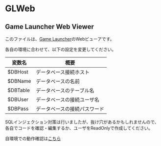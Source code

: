 # GLWeb
## Game Launcher Web Viewer

このファイルは、[Game Launcher](https://github.com/dekotan24/glc_cs/)のWebビューアです。

各自の環境に合わせて、以下の設定を変更してください。

| 変数名 | 概要 |
|----- | ----- |
| $DBHost | データベース接続ホスト |
| $DBName | データベースの名前 |
| $DBTable | データベースのテーブル名 |
| $DBUser | データベースの接続ユーザ名 |
| $DBPass | データベースの接続パスワード |


SQLインジェクション対策は行いましたが、抜け穴があるかもしれませんので、各自でコードを確認・編集するか、ユーザをReadOnlyで作成してください。

自環境での動作確認は<a href="https://fanet.work/glweb/" target="_blank">こちら</a>
